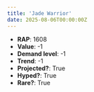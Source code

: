 ```yaml
---
title: 'Jade Warrior'
date: 2025-08-06T00:00:00Z
---
```

- **RAP**: 1608
- **Value**: -1
- **Demand level**: -1
- **Trend**: -1
- **Projected?**: True
- **Hyped?**: True
- **Rare?**: True

